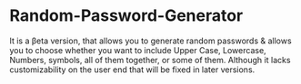 # Random-Password-Generator
It is a βeta version, that allows you to generate random passwords
& allows you to choose whether you want to include Upper Case,
Lowercase, Numbers, symbols, all of them together, or some of them.
Although it lacks customizability on the user end that will be fixed
in later versions.
